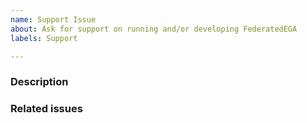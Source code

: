 ```yaml
---
name: Support Issue
about: Ask for support on running and/or developing FederatedEGA
labels: Support

---
```


### Description
<!-- Your question goes here. Keep it as much straightforward as you can -->

### Related issues
<!-- Related issues to this question go here -->

<!-- Should you want to direct the question to any of our developers, do it here -->
